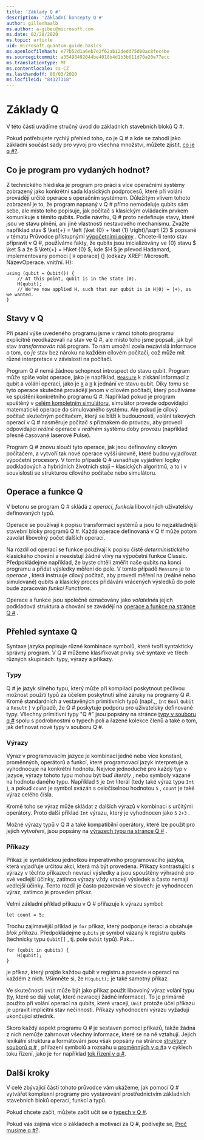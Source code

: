 ```yaml
---
title: 'Základy Q #'
description: 'Základní koncepty Q #'
author: gillenhaalb
ms.author: a-gibec@microsoft.com
ms.date: 02/28/2020
ms.topic: article
uid: microsoft.quantum.guide.basics
ms.openlocfilehash: e77b52d1a6eb7e2f62ab12dedd75d00ac8fec4be
ms.sourcegitcommit: a35498492044be4018b4d1b3b611d70a20e77ecc
ms.translationtype: MT
ms.contentlocale: cs-CZ
ms.lasthandoff: 06/03/2020
ms.locfileid: "84327318"
---
```

# <a name="q-basics"></a>Základy Q #

V této části uvádíme stručný úvod do základních stavebních bloků Q #.

Pokud potřebujete rychlý přehled toho, co je Q # a kde se zahodí jako základní součást sady pro vývoj pro všechna množství, můžete zjistit, [co je q #?](xref:microsoft.quantum.overview.q-sharp). 

## <a name="what-is-a-quantum-program"></a>Co je program pro vydaných hodnot?

Z technického hlediska je program pro práci s více operačními systémy zobrazený jako konkrétní sada klasických podprocesů, které při volání provádějí určité operace s operačním systémem.
Důležitým vlivem tohoto zobrazení je to, že program napsaný v Q # přímo nemodeluje qubits sám sebe, ale místo toho popisuje, jak počítač s klasickým ovládacím prvkem komunikuje s těmito qubits.
Podle návrhu, Q # proto nedefinuje stavy, které jsou ve stavu plnění, ani jiné vlastnosti nestavového mechanismu.
Zvažte například stav $ \ket{+} = \left (\ket {0} + \ket {1} \right)/\sqrt {2} $ popsané v tématu Průvodce přístupnými [výpočetními pojmy](xref:microsoft.quantum.concepts.intro) .
Chcete-li tento stav připravit v Q #, používáme fakty, že qubits jsou inicializovány ve {0} stavu $ \ket $ a že $ \ket{+} = H\ket {0} $, kde $H $ je převod Hadamard, implementovaný pomocí [ `H` operace] (] (odkazy XREF: Microsoft. NázevOperace. vnitřní. H):

```qsharp
using (qubit = Qubit()) {
    // At this point, qubit is in the state |0⟩.
    H(qubit);
    // We've now applied H, such that our qubit is in H|0⟩ = |+⟩, as we wanted.
}
```

## <a name="quantum-states-in-q"></a>Stavy v Q #

Při psaní výše uvedeného programu jsme v rámci tohoto programu explicitně neodkazovali na stav ve Q #, ale místo toho jsme popsali, jak byl stav *transformován* náš program.
To nám umožní zcela nezávislá informace o tom, co *je* stav bez nároku na každém cílovém počítači, což může mít různé interpretace v závislosti na počítači. 

Program Q # nemá žádnou schopnost introspect do stavu qubit.
Program může spíše volat operace, jako je například, [`Measure`](xref:microsoft.quantum.intrinsic.measure) k získání informací z qubit a volání operací, jako je [`X`](xref:microsoft.quantum.intrinsic.x) a [`H`](xref:microsoft.quantum.intrinsic.h) k jednání ve stavu qubit.
Díky *tomu* se tyto operace skutečně provádějí jenom v cílovém počítači, který používáme ke spuštění konkrétního programu Q #.
Například pokud je program spuštěný v [celém kompletním simulátoru](xref:microsoft.quantum.machines.full-state-simulator), simulátor provede odpovídající matematické operace do simulovaného systému.
Ale pokud je cílový počítač skutečným počítačem, který se blíží k budoucnosti, volání takových operací v Q # nasměruje počítač s příznakem do provozu, aby provedl odpovídající *reálné* operace v *reálném* systému doby provozu (například přesně časované laserové Pulse).

Program Q # znovu sloučí tyto operace, jak jsou definovány cílovým počítačem, a vytvoří tak nové operace vyšší úrovně, které budou vyjadřovat výpočetní procesory.
V tomto případě Q # usnadňuje vyjádření logiky podkladových a hybridních životních stojí – klasických algoritmů, a to i v souvislosti se strukturou cílového počítače nebo simulátoru.

## <a name="q-operations-and-functions"></a>Operace a funkce Q #

V betonu se program Q # skládá z *operací*, *funkcí*a libovolných uživatelsky definovaných typů. 

Operace se používají k popisu transformací systémů a jsou to nejzákladnější stavební bloky programů Q #. Každá operace definovaná v Q # může potom zavolat libovolný počet dalších operací.

Na rozdíl od operací se funkce používají k popisu čistě *deterministického* klasického chování a neexistují žádné vlivy na výpočetní funkce Classic. Předpokládejme například, že byste chtěli změřit naše qubits na konci programu a přidat výsledky měření do pole.
V tomto případě `Measure` je to *operace* , která instruuje cílový počítač, aby provedl měření na (reálné nebo simulované) qubits a klasický proces přidávání vrácených výsledků do pole bude zpracován *funkcí Functions*.

Operace a funkce jsou společně označovány jako *volatelné*a jejich podkladová struktura a chování se zavádějí na [operace a funkce na stránce Q #](xref:microsoft.quantum.guide.operationsfunctions) .


## <a name="q-syntax-overview"></a>Přehled syntaxe Q #

Syntaxe jazyka popisuje různé kombinace symbolů, které tvoří syntakticky správný program.
V Q # můžeme klasifikovat prvky své syntaxe ve třech různých skupinách: typy, výrazy a příkazy.

### <a name="types"></a>Typy
Q # je jazyk silného typu, který může při kompilaci poskytnout pečlivou možnost použití typů za účelem poskytnutí silné záruky na programy Q #.
Kromě standardních a vestavěných primitivních typů (např.,, `Int` `Bool` `Qubit` a `Result` ) v případě, že Q # poskytuje podporu pro uživatelsky definované typy.
Všechny primitivní typy "Q #" jsou popsány na stránce [typy v souboru q #](xref:microsoft.quantum.guide.types) spolu s podrobnostmi o typech polí a řazené kolekce členů a také o tom, jak definovat nové typy v souboru Q #.

### <a name="expressions"></a>Výrazy
Výraz v programovacím jazyce je kombinací jedné nebo více konstant, proměnných, operátorů a funkcí, které programovací jazyk interpretuje a vyhodnocuje na konkrétní hodnotu.
Nejvíce jednoduché pro každý typ v jazyce, výrazy tohoto typu mohou být buď *literály* , nebo symboly vázané na hodnotu daného typu.
Například `5` je `Int` literál (tedy také výraz typu `Int` ), a pokud `count` je symbol svázán s celočíselnou hodnotou `5` , `count` je také výraz celého čísla.

Kromě toho se výraz může skládat z dalších výrazů v kombinaci s určitými operátory.
Proto další příklad `Int` výrazu, který je vyhodnocen jako `5` `2+3` .

Možné výrazy typů v Q # a také kompatibilní operátory, které lze použít pro jejich vytvoření, jsou popsány na [výrazech typu na stránce Q #](xref:microsoft.quantum.guide.expressions) . 

### <a name="statements"></a>Příkazy 
Příkaz je syntaktickou jednotkou imperativního programovacího jazyka, která vyjadřuje určitou akci, která má být provedena. Příkazy kontrastující s výrazy v těchto příkazech nevrací výsledky a jsou spouštěny výhradně pro své vedlejší účinky, zatímco výrazy vždy vracejí výsledek a často nemají vedlejší účinky.
Tento rozdíl je často pozorován ve slovech: je vyhodnocen výraz, zatímco je proveden příkaz.

Velmi základní příklad příkazu v Q # přiřazuje k výrazu symbol:
```qsharp
let count = 5;
```

Trochu zajímavější příklad je `for` příkaz, který podporuje iteraci a obsahuje *blok příkazu*.
Předpokládejme `qubits` je symbol vázaný k registru qubits (technicky typu `Qubit[]` , tj. pole `Qubit` typů). Pak...
```qsharp
for (qubit in qubits) {
    H(qubit);
}
```
je příkaz, který projde každou qubit v registru a provede `H` operaci na každém z nich. Všimněte si, že `H(qubit);` je také samotný příkaz.

Ve skutečnosti `Unit` může být jako příkaz použit libovolný výraz volání typu (ty, které se dají volat, které nevracejí žádné informace).
To je primárně použito při volání operací na qubits, které vracejí, `Unit` protože účel příkazu je upravit implicitní stav nečinnosti.
Příkazy vyhodnocení výrazu vyžadují ukončující středník.

Skoro každý aspekt programu Q # je sestaven pomocí příkazů, takže žádná z nich nemůže zahrnovat všechny informace, které se na ně vztahují.
Jejich lexikální struktura a formátování jsou však popsány na stránce [struktury souborů q #](xref:microsoft.quantum.guide.filestructure) , přiřazení symbolů a rozsahu u [proměnných v q #](xref:microsoft.quantum.guide.variables)a v cyklech toku řízení, jako je `for` například [tok řízení v q #](xref:microsoft.quantum.guide.controlflow).

## <a name="next-steps"></a>Další kroky
V celé zbývající části tohoto průvodce vám ukážeme, jak pomocí Q # vytvářet komplexní programy pro vystavování prostřednictvím základních stavebních bloků operací, funkcí a typů.

Pokud chcete začít, můžete začít učit se o [typech v Q #](xref:microsoft.quantum.guide.types).

Pokud vás zajímá více o základech a motivaci za Q #, podívejte se, [Proč musíme q #?](https://devblogs.microsoft.com/qsharp/why-do-we-need-q/).
